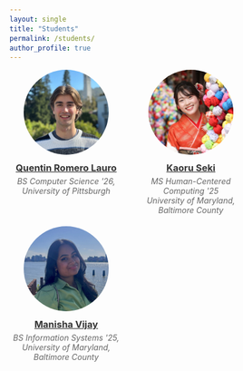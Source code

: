 ```yaml
---
layout: single
title: "Students"
permalink: /students/
author_profile: true
---
```




<div class="student-container">
   <div class="student-item">
    <a href="https://quentinromerolauro.com/" target="_blank">
      <img src="/images/quentin-romero-lauro.jpg" alt="Quentin Romero Lauro" class="student-photo">
      <h3 class="student-name">Quentin Romero Lauro</h3>
    </a>
    <p class="student-degree">BS Computer Science '26, University of Pittsburgh</p>
  </div>
  <div class="student-item">
    <a href="https://www.linkedin.com/in/kaoru-seki415/" target="_blank">
      <img src="/images/kaoru-seki.jpg" alt="Kaoru Seki" class="student-photo">
      <h3 class="student-name">Kaoru Seki</h3>
    </a>
    <p class="student-degree">MS Human-Centered Computing '25 <br> University of Maryland, <br>  Baltimore County</p>
  </div>
  <div class="student-item">
    <a href="https://mvijay1.wixsite.com/my-site-1" target="_blank">
      <img src="/images/manisha-vijay.jpg" alt="Manisha Vijay" class="student-photo">
      <h3 class="student-name">Manisha Vijay</h3>
    </a>
    <p class="student-degree">BS Information Systems '25, <br> University of Maryland, <br> Baltimore County</p>
  </div>
</div>

<style>
  .student-container {
    display: flex;
    flex-wrap: wrap;
    justify-content: flex-start;
    gap: 20px;
  }

  .student-item {
    width: 200px;
    text-align: center;
  }

  .student-photo {
    width: 150px;
    height: 150px;
    border-radius: 50%;
    object-fit: cover;
    margin-bottom: 10px;
  }

  .student-name {
    margin: 0;
    color: #333;
    text-decoration: none;
  }

  .student-degree {
    margin: 5px 0 0;
    font-style: italic;
    color: #666;
  }
</style>
